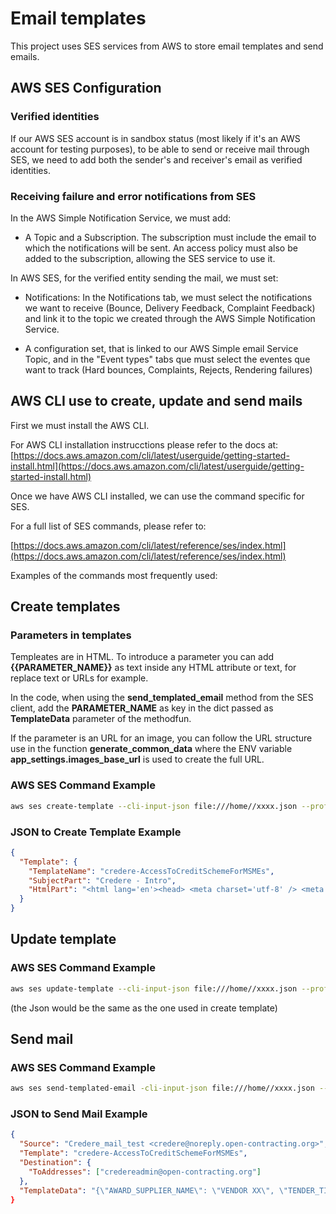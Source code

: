 # Email templates

This project uses SES services from AWS to store email templates and send emails.

## AWS SES Configuration

### Verified identities

If our AWS SES account is in sandbox status (most likely if it's an AWS account for testing purposes), to be able to send or receive mail through SES, we need to add both the sender's and receiver's email as verified identities.

### Receiving failure and error notifications from SES

In the AWS Simple Notification Service, we must add:

- A Topic and a Subscription. The subscription must include the email to which the notifications will be sent.
  An access policy must also be added to the subscription, allowing the SES service to use it.

In AWS SES, for the verified entity sending the mail, we must set:

- Notifications: In the Notifications tab, we must select the notifications we want to receive (Bounce, Delivery Feedback, Complaint Feedback) and link it to the topic we created through the AWS Simple Notification Service.

- A configuration set, that is linked to our AWS Simple email Service Topic, and in the "Event types" tabs que must select the eventes que want to track (Hard bounces, Complaints, Rejects, Rendering failures)

## AWS CLI use to create, update and send mails

First we must install the AWS CLI.

For AWS CLI installation instrucctions please refer to the docs at:
[https://docs.aws.amazon.com/cli/latest/userguide/getting-started-install.html](https://docs.aws.amazon.com/cli/latest/userguide/getting-started-install.html)

Once we have AWS CLI installed, we can use the command specific for SES.

For a full list of SES commands, please refer to:

[https://docs.aws.amazon.com/cli/latest/reference/ses/index.html](https://docs.aws.amazon.com/cli/latest/reference/ses/index.html)

Examples of the commands most frequently used:

## Create templates

### Parameters in templates

Templeates are in HTML. To introduce a parameter you can add **{{PARAMETER_NAME}}** as text inside any HTML attribute or text, for replace text or URLs for example.

In the code, when using the **send_templated_email** method from the SES client, add the **PARAMETER_NAME** as key in the dict passed as **TemplateData** parameter of the methodfun.

If the parameter is an URL for an image, you can follow the URL structure use in the function **generate_common_data** where the ENV variable **app_settings.images_base_url** is used to create the full URL.

### AWS SES Command Example

```bash
aws ses create-template --cli-input-json file:///home//xxxx.json --profile credere-admin
```

### JSON to Create Template Example

```json
{
  "Template": {
    "TemplateName": "credere-AccessToCreditSchemeForMSMEs",
    "SubjectPart": "Credere - Intro",
    "HtmlPart": "<html lang='en'><head> <meta charset='utf-8' /> <meta name='viewport' content='width=device-width, initial-scale=1.0' /> <title>New Credit Application</title> </body></html>"
  }
}
```

## Update template

### AWS SES Command Example

```bash
aws ses update-template --cli-input-json file:///home//xxxx.json --profile credere-admin
```

(the Json would be the same as the one used in create template)

## Send mail

### AWS SES Command Example

```bash
aws ses send-templated-email -cli-input-json file:///home//xxxx.json --profile credere-admin
```

### JSON to Send Mail Example

```json
{
  "Source": "Credere_mail_test <credere@noreply.open-contracting.org>",
  "Template": "credere-AccessToCreditSchemeForMSMEs",
  "Destination": {
    "ToAddresses": ["credereadmin@open-contracting.org"]
  },
  "TemplateData": "{\"AWARD_SUPPLIER_NAME\": \"VENDOR XX\", \"TENDER_TITLE\": \"FOOD PROVIDER\""}"
}
```
